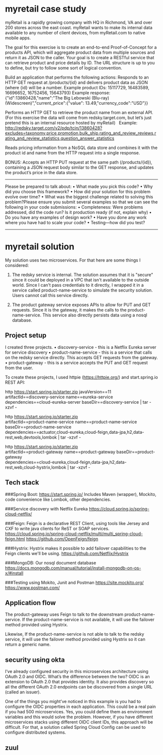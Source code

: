 # myretail case study

myRetail is a rapidly growing company with HQ in Richmond, VA and over 200 stores across the east coast. myRetail wants to make its internal data available to any number of client devices, from myRetail.com to native mobile apps. 

The goal for this exercise is to create an end-to-end Proof-of-Concept for a products API, which will aggregate product data from multiple sources and return it as JSON to the caller. 
Your goal is to create a RESTful service that can retrieve product and price details by ID. The URL structure is up to you to define, but try to follow some sort of logical convention.

Build an application that performs the following actions: 
Responds to an HTTP GET request at /products/{id} and delivers product data as JSON (where {id} will be a number. 
Example product IDs: 15117729, 16483589, 16696652, 16752456, 15643793) 
Example response: {"id":13860428,"name":"The Big Lebowski (Blu-ray) (Widescreen)","current_price":{"value": 13.49,"currency_code":"USD"}}

Performs an HTTP GET to retrieve the product name from an external API. (For this exercise the data will come from redsky.target.com, but let’s just pretend this is an internal resource hosted by myRetail)  
Example: http://redsky.target.com/v2/pdp/tcin/13860428?excludes=taxonomy,price,promotion,bulk_ship,rating_and_review_reviews,rating_and_review_statistics,question_answer_statistics

Reads pricing information from a NoSQL data store and combines it with the product id and name from the HTTP request into a single response. 

BONUS: Accepts an HTTP PUT request at the same path (/products/{id}), containing a JSON request body similar to the GET response, and updates the product’s price in the data store. 

*****************************************************************************************************************************


Please be prepared to talk about:
•    What made you pick this code?
•    Why did you choose this framework?
•    How did your solution for this problem evolve over time?
•    What was the biggest challenge related to solving this problem?Please ensure you submit several examples so that we can see  the following in your code submissions:
•    Completeness:  Were problems addressed, did the code run?  Is it production ready (if not, explain why)
•    Do you have any examples of design work?
•    Have you done any work where you have had to scale your code?
•    Testing—how did you test?

*****************************************************************************************************************************

# myretail solution

My solution uses two microservices. For that here are some things I considered:

1. The redsky service is internal. The solution assumes that it is "secure" since it could be deployed in a VPC that isn't available to the outside world. Since I can't pass credentials to it directly, I wrapped it in a service called product-name-service to simulate the security solution. Users cannot call this service directly.

2. The product gateway service exposes APIs to allow for PUT and GET requests. Since it is the gateway, it makes the calls to the product-name-service. This service also directly persists data using a nosql database. 


## Project setup
I created three projects. 
•   discovery-service - this is a Netflix Eureka server for service discovery
•   product-name-service - this is a service that calls on the redsky service directly. This accepts GET requests from the gateway.
•   product-gateway - this is a service accepts the PUT and GET request from the user.


To create these projects, I used httpie (https://httpie.org/) and start.spring.io REST API: 

http https://start.spring.io/starter.zip javaVersion==11 \
  artifactId==discovery-service name==eureka-service \
  dependencies==cloud-eureka-server baseDir==discovery-service | tar -xzvf -

http https://start.spring.io/starter.zip \
  artifactId==product-name-service name==product-name-service baseDir==product-name-service \
  dependencies==actuator,cloud-eureka,cloud-feign,data-jpa,h2,data-rest,web,devtools,lombok | tar -xzvf -

http https://start.spring.io/starter.zip \
  artifactId==product-gateway name==product-gateway baseDir==product-gateway \
  dependencies==cloud-eureka,cloud-feign,data-jpa,h2,data-rest,web,cloud-hystrix,lombok | tar -xzvf -
  
  

## Tech stack

###Spring Boot: 
	https://start.spring.io/
  Includes Maven (wrapper), Mockito, code convenience like Lombok, other dependencies.

###Service discovery with Netflix Eureka
https://cloud.spring.io/spring-cloud-netflix/
  
###Feign:
Feign is a declarative REST Client, using tools like Jersey and CXF to write java clients for ReST or SOAP services.
https://cloud.spring.io/spring-cloud-netflix/multi/multi_spring-cloud-feign.html
https://github.com/OpenFeign/feign
 
###Hystrix:
Hystrix makes it possible to add failover capabilities to the Feign clients we'll be using.
https://github.com/Netflix/Hystrix

###MongoDB:
Our nosql document database
https://docs.mongodb.com/manual/tutorial/install-mongodb-on-os-x/#install
  
###Testing using Mokito, Junit and Postman
https://site.mockito.org/
https://www.postman.com/


## Application flow
The product-gateway uses Feign to talk to the downstream product-name-service. If the product-name-service is not available, it will use the failover method provided using Hystrix. 

Likewise, If the product-name-service is not able to talk to the redsky service, it will use the failover method provided using Hystrix so it can return a generic name. 




## security using okta
I’ve already configured security in this microservices architecture using OAuth 2.0 and OIDC. What’s the difference between the two? OIDC is an extension to OAuth 2.0 that provides identity. It also provides discovery so all the different OAuth 2.0 endpoints can be discovered from a single URL (called an issuer).




One of the things you might’ve noticed in this example is you had to configure the OIDC properties in each application. This could be a real pain if you had 500 microservices. Yes, you could define them as environment variables and this would solve the problem. However, if you have different microservices stacks using different OIDC client IDs, this approach will be difficult. For that, a solution called Spring Cloud Config can be used to configure distributed systems. 



## zuul






